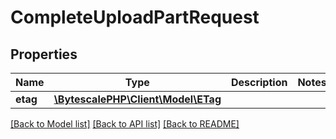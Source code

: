 # CompleteUploadPartRequest

## Properties

| Name     | Type                                           | Description | Notes |
| -------- | ---------------------------------------------- | ----------- | ----- |
| **etag** | [**\BytescalePHP\Client\Model\ETag**](ETag.md) |             |

[[Back to Model list]](../../README.md#documentation-for-models) [[Back to API list]](../../README.md#documentation-for-api-endpoints) [[Back to README]](../../README.md)
